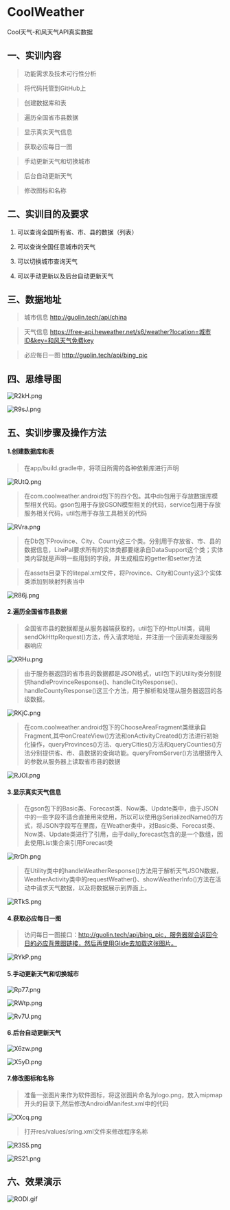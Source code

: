 # CoolWeather
Cool天气-和风天气API真实数据

## 一、实训内容

> 功能需求及技术可行性分析

> 将代码托管到GitHub上

> 创建数据库和表

> 遍历全国省市县数据

> 显示真实天气信息

> 获取必应每日一图

> 手动更新天气和切换城市

> 后台自动更新天气

> 修改图标和名称

## 二、实训目的及要求

1. 可以查询全国所有省、市、县的数据（列表）

2. 可以查询全国任意城市的天气

3. 可以切换城市查询天气

4. 可以手动更新以及后台自动更新天气


## 三、数据地址

> 城市信息 <http://guolin.tech/api/china>

> 天气信息 <https://free-api.heweather.net/s6/weather?location=城市ID&key=和风天气免费key>

> 必应每日一图 <http://guolin.tech/api/bing_pic>

## 四、思维导图

![R2kH.png](https://img.auxiz.com/R2kH.png)

![R9sJ.png](https://img.auxiz.com/R9sJ.png)

## 五、实训步骤及操作方法

#### 1.创建数据库和表

> 在app/build.gradle中，将项目所需的各种依赖库进行声明

![RUtQ.png](https://img.auxiz.com/RUtQ.png)

> 在com.coolweather.android包下的四个包。其中db包用于存放数据库模型相关代码。gson包用于存放GSON模型相关的代码，service包用于存放服务相关代码，util包用于存放工具相关的代码

![RVra.png](https://img.auxiz.com/RVra.png)

> 在Db包下Province、City、County这三个类。分别用于存放省、市、县的数据信息，LitePal要求所有的实体类都要继承自DataSupport这个类；实体类内容就是声明一些用到的字段，并生成相应的getter和setter方法

> 在assets目录下的litepal.xml文件，将Province、City和County这3个实体类添加到映射列表当中

![R86j.png](https://img.auxiz.com/R86j.png)

#### 2.遍历全国省市县数据

> 全国省市县的数据都是从服务器端获取的，util包下的HttpUtil类，调用sendOkHttpRequest()方法，传入请求地址，并注册一个回调来处理服务器响应

![XRHu.png](https://img.auxiz.com/XRHu.png)

> 由于服务器返回的省市县的数据都是JSON格式，util包下的Utility类分别提供handleProvinceResponse()、handleCityResponse()、handleCountyResponse()这三个方法，用于解析和处理从服务器返回的各级数据。

![RKjC.png](https://img.auxiz.com/RKjC.png)

> 在com.coolweather.android包下的ChooseAreaFragment类继承自Fragment,其中onCreateView()方法和onActivityCreated()方法进行初始化操作，queryProvinces()方法、queryCities()方法和queryCounties()方法分别提供省、市、县数据的查询功能。queryFromServer()方法根据传入的参数从服务器上读取省市县的数据

![RJOl.png](https://img.auxiz.com/RJOl.png)

#### 3.显示真实天气信息

> 在gson包下的Basic类、Forecast类、Now类、Update类中，由于JSON中的一些字段不适合直接用来使用，所以可以使用\@SerializedName()的方式，将JSON字段写在里面，在Weather类中，对Basic类、Forecast类、Now类、Update类进行了引用，由于daily_forecast包含的是一个数组，因此使用List集合来引用Forecast类

![RrDh.png](https://img.auxiz.com/RrDh.png)

> 在Utility类中的handleWeatherResponse()方法用于解析天气JSON数据，WeatherActivity类中的requestWeather()、showWeatherInfo()方法在活动中请求天气数据，以及将数据展示到界面上。

![RTkS.png](https://img.auxiz.com/RTkS.png)

#### 4.获取必应每日一图

>   访问每日一图接口：http://guolin.tech/api/bing_pic，服务器就会返回今日的必应背景图链接，然后再使用Glide去加载这张图片。

![RYkP.png](https://img.auxiz.com/RYkP.png)

#### 5.手动更新天气和切换城市

![Rp77.png](https://img.auxiz.com/Rp77.png)

![RWtp.png](https://img.auxiz.com/RWtp.png)

![Rv7U.png](https://img.auxiz.com/Rv7U.png)

#### 6.后台自动更新天气

![X6zw.png](https://img.auxiz.com/X6zw.png)

![X5yD.png](https://img.auxiz.com/X5yD.png)

#### 7.修改图标和名称

>   准备一张图片来作为软件图标，将这张图片命名为logo.png，放入mipmap开头的目录下,然后修改AndroidManifest.xml中的代码

![XXcq.png](https://img.auxiz.com/XXcq.png)

>   打开res/values/sring.xml文件来修改程序名称

![R3S5.png](https://img.auxiz.com/R3S5.png)

![RS21.png](https://img.auxiz.com/RS21.png)

## 六、效果演示

![RODI.gif](https://img.auxiz.com/RODI.gif)